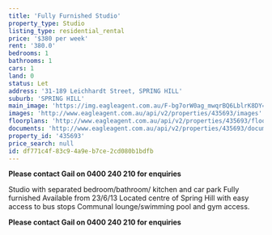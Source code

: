 ```yaml
---
title: 'Fully Furnished Studio'
property_type: Studio
listing_type: residential_rental
price: '$380 per week'
rent: '380.0'
bedrooms: 1
bathrooms: 1
cars: 1
land: 0
status: Let
address: '31-189 Leichhardt Street, SPRING HILL'
suburb: 'SPRING HILL'
main_image: 'https://img.eagleagent.com.au/F-bg7orW0ag_mwqrBQ6LblrK8DY=/1280x854/smart/https://s3-us-west-2.amazonaws.com/eagleagent-orig/images/6826829/410645551-image-M.jpg'
images: 'http://www.eagleagent.com.au/api/v2/properties/435693/images'
floorplans: 'http://www.eagleagent.com.au/api/v2/properties/435693/floorplans'
documents: 'http://www.eagleagent.com.au/api/v2/properties/435693/documents'
property_id: '435693'
price_search: null
id: df771c4f-83c9-4a9e-b7ce-2cd080b1bdfb
---
```

**Please contact Gail on 0400 240 210 for enquiries**

Studio with separated bedroom/bathroom/ kitchen and car park
Fully furnished
Available from 23/6/13
Located centre of Spring Hill with easy access to bus stops
Communal lounge/swimming pool and gym access.

**Please contact Gail on 0400 240 210 for enquiries**
